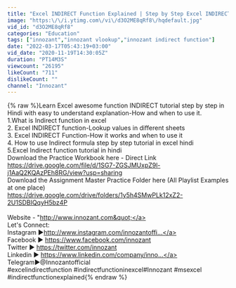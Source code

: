 ```yaml
---
title: "Excel INDIRECT Function Explained | Step by Step Excel INDIRECT Tutorial in Hindi"
image: "https:\/\/i.ytimg.com\/vi\/d3O2ME8qRf8\/hqdefault.jpg"
vid_id: "d3O2ME8qRf8"
categories: "Education"
tags: ["innozant","innozant vlookup","innozant indirect function"]
date: "2022-03-17T05:43:19+03:00"
vid_date: "2020-11-19T14:30:05Z"
duration: "PT14M3S"
viewcount: "26195"
likeCount: "711"
dislikeCount: ""
channel: "Innozant"
---
```

{% raw %}Learn Excel awesome function INDIRECT tutorial step by step in Hindi with easy to understand explanation-How and when to use it.<br />1.What is Indirect  function in excel<br />2. Excel INDIRECT function-Lookup values in different sheets<br />3. Excel INDIRECT Function-How it works and when to use it<br />4. How to use Indirect formula step by step tutorial in excel hindi<br />5.Excel Indirect function tutorial in hindi<br />Download the Practice Workbook here - Direct Link<br /><a rel="nofollow" target="blank" href="https://drive.google.com/file/d/1SG7-ZGSJMUxpZ9l-j1AaQ2KQAzPEh8RG/view?usp=sharing">https://drive.google.com/file/d/1SG7-ZGSJMUxpZ9l-j1AaQ2KQAzPEh8RG/view?usp=sharing</a><br />Download the Assignment Master Practice Folder here (All Playlist Examples at one place)<br /><a rel="nofollow" target="blank" href="https://drive.google.com/drive/folders/1y5h4SMwPLk12xZ2-2U1SDBIQqyH5bz4P">https://drive.google.com/drive/folders/1y5h4SMwPLk12xZ2-2U1SDBIQqyH5bz4P</a><br /><br />Website   -   &quot;<a rel="nofollow" target="blank" href="http://www.innozant.com&quot;">http://www.innozant.com&quot;</a><br />Let's Connect:<br />Instagram ►<a rel="nofollow" target="blank" href="http://www.instagram.com/innozantoffi...">http://www.instagram.com/innozantoffi...</a><br />Facebook ► <a rel="nofollow" target="blank" href="https://www.facebook.com/innozant">https://www.facebook.com/innozant</a><br />Twitter ► <a rel="nofollow" target="blank" href="https://twitter.com/innozant">https://twitter.com/innozant</a><br />Linkedin ► <a rel="nofollow" target="blank" href="https://www.linkedin.com/company/inno...">https://www.linkedin.com/company/inno...</a><br />Telegram►@Innozantofficial<br />#excelindirectfunction #indirectfunctioninexcel#Innozant #msexcel #indirectfunctionexplained{% endraw %}
